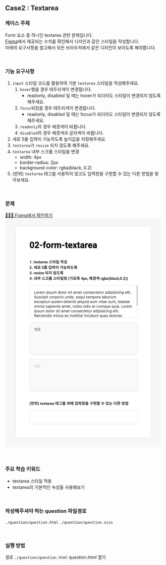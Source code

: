 ## Case2 : Textarea

### 케이스 주제
Form 요소 중 하나인 textarea 관련 문제입니다.<br>
[Figma](https://www.figma.com/file/9FXkniEMPgZKtJY4GwP60z/Input?node-id=0%3A1)에서 제공되는 수치를 확인해서 디자인과 같은 스타일을 작성합니다.<br>
아래의 요구사항을 참고해서 모든 브라우저에서 같은 디자인이 보이도록 해야합니다.

<br>

### 기능 요구사항
1. `input` 스타일 코드를 활용하여 기본 `textarea` 스타일을 작성해주세요. 
    1. `hover`했을 경우 테두리색이 변경됩니다.
        - readonly, disabled 일 때는 hover가 되더라도 스타일이 변경되지 않도록 해주세요.
    1. `focus`되었을 경우 테두리색이 변경됩니다. 
        - readonly, disabled 일 때는 focus가 되더라도 스타일이 변경되지 않도록 해주세요.
    1. `readonly`의 경우 배경색이 바뀝니다.
    1. `disabled`의 경우 배경색과 글자색이 바뀝니다.
1. 세로 5줄 입력이 가능하도록 높이값을 지정해주세요.
1. `textarea`가 `resize` 되지 않도록 해주세요.
1. `textarea` 내부 스크롤 스타일을 변경
    - width: 4px
    - border-radius: 2px
    - background-color: rgba(black, 0.2)
1. (번외) `textarea` 태그를 사용하지 않고도 입력창을 구현할 수 있는 다른 방법을 찾아보세요. 

<br>

### 문제
[👩🏻‍🎨 Figma에서 확인하기](https://www.figma.com/file/9FXkniEMPgZKtJY4GwP60z/Input?node-id=0%3A1)<br>
 ![example](example.png)

<br>

### 주요 학습 키워드
- textarea 스타일 적용
- textarea의 기본적인 속성들 사용해보기

<br>

### 작성해주셔야 하는 question 파일경로
`./question/question.html`
`./question/question.scss`

<br>

### 실행 방법
경로
`./question/question.html`
question.html 열기